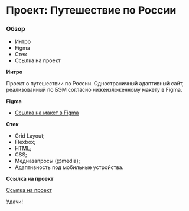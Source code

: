 # Проект: Путешествие по России

### Обзор
* Интро
* Figma
* Стек
* Ссылка на проект

**Интро**

Проект о путешествии по России.
Одностраничный адаптивный сайт, реализованный по БЭМ согласно нижеизложенному макету в Figma.

**Figma**

* [Ссылка на макет в Figma](https://www.figma.com/file/5S2WSbEFL6awjVWJ0NWL8Q/Sprint-3_-Russia-_-desktop-mobile?node-id=28503%3A0)

**Стек**

* Grid Layout;
* Flexbox;
* HTML;
* CSS;
* Медиазапросы (@media);
* Адаптивность под мобильные устройства.

**Ссылка на проект**

[Ссылка на проект](https://aakondrash.github.io/russian-travel/)

Удачи!

